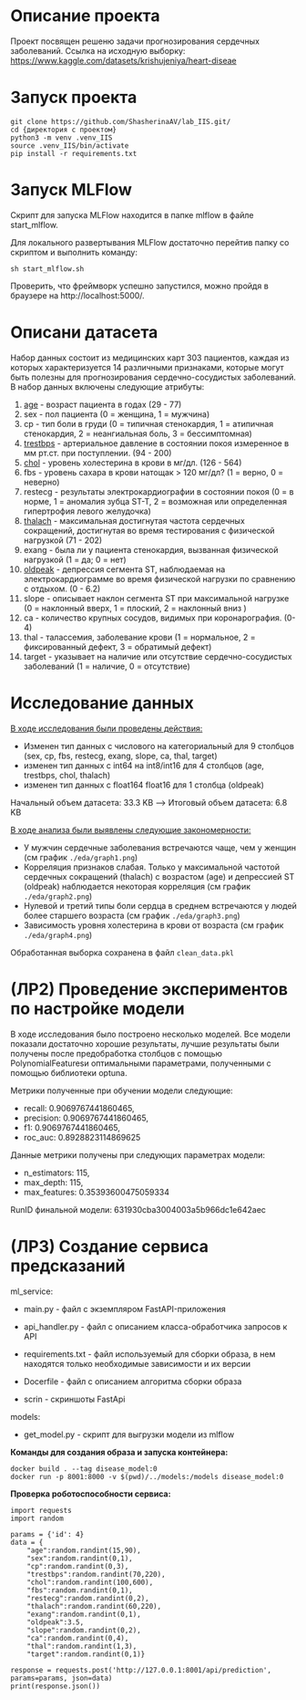 # Описание проекта

Проект посвящен решеню задачи прогнозирования сердечных заболеваний. Ссылка на исходную выборку: https://www.kaggle.com/datasets/krishujeniya/heart-diseae 

# Запуск проекта
```
git clone https://github.com/ShasherinaAV/lab_IIS.git/
cd {директория с проектом}
python3 -m venv .venv_IIS
source .venv_IIS/bin/activate
pip install -r requirements.txt
```
# Запуск MLFlow

Скрипт для запуска MLFlow находится в папке mlflow в файле start_mlflow.

Для локального развертывания MLFlow достаточно перейтив папку со скриптом и выполнить команду:

```
sh start_mlflow.sh
```

Проверить, что фреймворк успешно запустился, можно пройдя в браузере на http://localhost:5000/.

# Описани датасета


Набор данных состоит из медицинских карт 303 пациентов, каждая из которых характеризуется 14 различными признаками, которые могут быть полезны для прогнозирования сердечно-сосудистых заболеваний. В набор данных включены следующие атрибуты:

1. <u>age</u> - возраст пациента в годах (29 - 77)
2. sex - пол пациента (0 = женщина, 1 = мужчина)
3. cp - тип боли в груди (0 = типичная стенокардия, 1 = атипичная стенокардия, 2 = неангиальная боль, 3 = бессимптомная)
4. <u>trestbps</u> - артериальное давление в состоянии покоя измеренное в мм рт.ст. при поступлении. (94 - 200)
5. <u>chol</u> - уровень холестерина в крови в мг/дл. (126 - 564)
6. fbs - уровень сахара в крови натощак > 120 мг/дл? (1 = верно, 0 = неверно)
7. restecg - результаты электрокардиографии в состоянии покоя (0 = в норме, 1 = аномалия зубца ST-T, 2 = возможная или определенная гипертрофия левого желудочка)
8. <u>thalach</u> - максимальная достигнутая частота сердечных сокращений, достигнутая во время тестирования с физической нагрузкой (71 - 202)
9. exang - была ли у пациента стенокардия, вызванная физической нагрузкой (1 = да; 0 = нет)
10. <u>oldpeak</u> - депрессия сегмента ST, наблюдаемая на электрокардиограмме во время физической нагрузки по сравнению с отдыхом. (0 - 6.2)
11. slope - описывает наклон сегмента ST при максимальной нагрузке (0 = наклонный вверх, 1 = плоский, 2 = наклонный вниз )
12. ca - количество крупных сосудов, видимых при коронарография. (0-4)
13. thal - талассемия, заболевание крови (1 = нормальное, 2 = фиксированный дефект, 3 = обратимый дефект) 
14. target - указывает на наличие или отсутствие сердечно-сосудистых заболеваний  (1 = наличие, 0 = отсутствие)

# Исследование данных

<u>В ходе исследования были проведены действия:</u>
* Изменен тип данных с числового на категориальный для 9 столбцов (sex, cp, fbs, restecg, exang, slope, ca, thal, target)
* изменен тип данных с int64 на int8/int16  для 4 столбцов (age, trestbps, chol, thalach)
* изменен тип данных с float164 float16 для 1 столбца (oldpeak)

Начальный объем датасета: 33.3 KB --> Итоговый объем датасета: 6.8 KB

<u> В ходе анализа были выявлены следующие закономерности:</u>

* У мужчин сердечные заболевания встречаются чаще, чем у женщин (см график `./eda/graph1.png`)
* Корреляция признаков слабая. Только у максимальной частотой сердечных сокращений (thalach) с возрастом (age) и депрессией ST (oldpeak) наблюдается некоторая корреляция (см график `./eda/graph2.png`)
* Нулевой и третий типы боли сердца в среднем встречаются у людей более старшего возраста (см график `./eda/graph3.png`)
* Зависимость уровня холестерина в крови от возраста (см график `./eda/graph4.png`)

Обработанная выборка сохранена в файл `clean_data.pkl`


# (ЛР2) Проведение экспериментов по настройке модели

В ходе исследования было построено несколько моделей. Все модели показали достаточно хорошие результаты, лучшие результаты были получены после предобработка столбцов с помощью PolynomialFeaturesи оптимальными параметрами, полученными с помощью библиотеки optuna.

Метрики полученные при обучении модели следующие:
- recall: 0.9069767441860465,
- precision: 0.9069767441860465,
- f1: 0.9069767441860465,
- roc_auc: 0.8928823114869625

Данные метрики получены при следующих параметрах модели:
- n_estimators: 115, 
- max_depth: 115, 
- max_features: 0.35393600475059334

RunID финальной модели: 631930cba3004003a5b966dc1e642aec


# (ЛР3) Создание сервиса предсказаний

ml_service:

- main.py -  файл с экземпляром FastAPI-приложения

- api_handler.py - файл с описанием класса-обработчика запросов к API

- requirements.txt - файл используемый для сборки образа, в нем находятся только необходимые зависимости и их версии

- Docerfile - файл с описанием алгоритма сборки образа

- scrin - скриншоты FastApi


models:

- get_model.py - скрипт для выгрузки модели из mlflow



**Команды для создания образа и запуска контейнера:**
```
docker build . --tag disease_model:0
docker run -p 8001:8000 -v $(pwd)/../models:/models disease_model:0
```


**Проверка роботоспособности сервиса:**
```
import requests
import random

params = {'id': 4}
data = {
    "age":random.randint(15,90),
    "sex":random.randint(0,1),
    "cp":random.randint(0,3),
    "trestbps":random.randint(70,220),
    "chol":random.randint(100,600),
    "fbs":random.randint(0,1),
    "restecg":random.randint(0,2),
    "thalach":random.randint(60,220),
    "exang":random.randint(0,1),
    "oldpeak":3.5,
    "slope":random.randint(0,2),
    "ca":random.randint(0,4),
    "thal":random.randint(1,3),
    "target":random.randint(0,1)} 

response = requests.post('http://127.0.0.1:8001/api/prediction', params=params, json=data)
print(response.json())
```